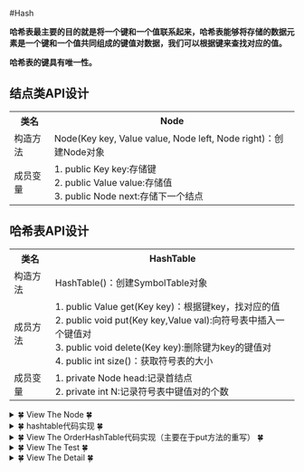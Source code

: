 #Hash

**哈希表最主要的目的就是将一个键和一个值联系起来，哈希表能够将存储的数据元素是一个键和一个值共同组成的键值对数据，我们可以根据键来查找对应的值。**

**哈希表的键具有唯一性。**


## 结点类API设计
<table>
	<tr>
		<th>类名</th>
		<th>Node<Key,Value></th>
	</tr>
	<tr>	
		<td>构造方法</td>
		<td>Node(Key key, Value value, Node left, Node right)：创建Node对象</td>
	</tr>
	<tr>
		<td>成员变量</td>
		<td>
1. public Key key:存储键<br>
2. public Value value:存储值<br>
3. public Node next:存储下一个结点<br></td>
	</tr>
</table>

## 哈希表API设计
<table>
	<tr>
		<th>类名</th>
		<th>HashTable<Key,Value></th>
	</tr>
	<tr>	
		<td>构造方法</td>
		<td>HashTable()：创建SymbolTable对象</td>
	</tr>
	<tr>
		<td>成员方法</td>
		<td>
1. public Value get(Key key)：根据键key，找对应的值<br>
2. public void put(Key key,Value val):向符号表中插入一个键值对<br> 
3. public void delete(Key key):删除键为key的键值对 <br>
4. public int size()：获取符号表的大小<br></td>
	</tr>
  <tr>
		<td>成员变量</td>
		<td>
1. private Node head:记录首结点<br>
2. private int N:记录符号表中键值对的个数</td>
	</tr>
</table>

<details>
<summary>&#127808; View The Node &#127808;</summary>

```java
package algorithm.Hash_2;

public class Node<Key, Value> {
    private Key key;
    private Value value;
    public Node next;

    public Node(Key key, Value value, Node next){
        this.key = key;
        this.value = value;
        this.next = next;
    }

    public Key getKey() {
        return key;
    }

    public void setKey(Key key) {
        this.key = key;
    }

    public Value getValue() {
        return value;
    }

    public void setValue(Value value) {
        this.value = value;
    }
}

```
</details>

<details>
<summary>&#127808; hashtable代码实现 &#127808;</summary>

```java
package algorithm.Hash_2;

import java.util.Iterator;

public class HashTable_Code<Key, Value> implements Iterable<Key>{
    private Node head;
    private int N;

    private HashTable_Code(){
        this.head = new Node(null, null, null);
        this.N = 0;
    }

    public static HashTable_Code hashTable_code(){
        return new HashTable_Code();
    }

    public int size(){
        return N;
    }

    public void put(Key key, Value value){
        Node temp = head;
        while( temp.next != null){
            temp = temp.next;
            if(temp.getKey().equals(key)){
                temp.setValue(value);
            }
        }
        Node newFirst = new Node(key, value,null);
        Node oldFirst = head.next;
        newFirst.next = oldFirst;
        head.next = newFirst;
        N++;
    }

    public void delete(Key key){
        // 此处耗费半小时理解了起始处head与head.next不同写法
        Node cur = head;
//        Node temp = head.next;
        while (cur.next != null){
            if (cur.next.getKey().equals(key)){
                cur.next = cur.next.next;
                N--;
                return;
            }
//            temp = temp.next;
            cur = cur.next;
        }
    }

    public Value get(Key key){
        Node temp = head;
        while (temp.next != null){
            temp = temp.next;
            if (temp.getKey().equals(key)){
                return (Value) temp.getValue();
            }
        }
        return null;
    }

    @Override
    public Iterator<Key> iterator() {
        return new HIterator();
    }

    private class HIterator implements Iterator{

        private Node curr;
        public HIterator(){
            this.curr = head;
        }
        @Override
        public boolean hasNext() {
            return curr.next != null;
        }

        @Override
        public Key next() {
            curr = curr.next;
            return (Key) curr.getKey();
        }
    }
}

```
</details>
  
<details>
<summary>&#127808; View The OrderHashTable代码实现（主要在于put方法的重写） &#127808;</summary>

```java
package algorithm.Hash_2;

// 有序只需要改put方法
public class OrderHashTable_Code<Key extends Comparable, Value> {
    private Node head;
    private int N;

    private OrderHashTable_Code(){
        this.head = new Node(null, null, null);
        this.N = 0;
    }

    public static OrderHashTable_Code hashTable_code(){
        return new OrderHashTable_Code();
    }

    public int size(){
        return N;
    }

    // 根据键保持顺序，需要再泛型声明时继承comparable,以便调用compareTo()
    public void put(Key key, Value value){
        Node pre = head;
        Node curr = head.next;
        while (curr != null && key.compareTo(curr.getKey()) > 0){
            pre = curr;
            curr = curr.next;
        }

        if (curr != null && key.compareTo(curr.getKey()) == 0){
            curr.setValue(value);
            return;
        }

        Node newNode = new Node(key, value, curr);
        pre.next = newNode;

        N++;
    }

    public void delete(Key key){
        Node temp = head;
        while (temp.next != null){
            if (temp.next.getKey().equals(key)){
                temp.next = temp.next.next;
                N--;
                return;
            }
            temp = temp.next;
        }
    }

    public Value get(Key key){
        Node temp = head;
        while (temp.next != null){
            temp = temp.next;
            if (temp.getKey().equals(key)){
                return (Value) temp.getValue();
            }
        }
        return null;
    }
}
```
</details>
  
<details>
<summary>&#127808; View The Test &#127808;</summary>

```java
package algorithm.Hash_2;

public class Test{
    public static void main(String[] args){
        HashTable_Code<Integer, String> hashtable = HashTable_Code.hashTable_code();
        hashtable.put(1,"one");
        hashtable.put(2,"two");
        hashtable.put(3,"three");
        hashtable.put(4,"four");

        System.out.println(hashtable.size());
        System.out.println(hashtable.get(2));
        // 要想在此处使用Integer、String等重点在于继承Iterable时也要带上泛型
        for (Integer key: hashtable) {
            System.out.println(key);
        }

        hashtable.delete(3);

        // 要想在此处使用Integer、String等重点在于继承Iterable时也要带上泛型
        for (Integer key: hashtable) {
            System.out.println(key);
        }
        System.out.println(hashtable.size());
        System.out.println(hashtable.get(10));


        // ========================================================

        OrderHashTable_Code h1 = OrderHashTable_Code.hashTable_code();
        h1.put(1,"1");
        h1.put(2,"2");
        h1.put(3,"3");
        System.out.println(h1.size());
        h1.delete(1);
        System.out.println(h1.size());
        System.out.println(h1.get(1));
    }
}


```
</details>
  
  
<details>
<summary>&#127808; View The Detail &#127808;</summary>

```java
package cn.itcast.algorithm.symbol;

public class OrderSymbolTable<Key extends Comparable<Key>,Value> {
    //记录首结点
    private Node head;
    //记录符号表中元素的个数
    private int N;

    private class Node{
        //键
        public Key key;
        //值
        public Value value;
        //下一个结点
        public Node next;

        public Node(Key key, Value value, Node next) {
            this.key = key;
            this.value = value;
            this.next = next;
        }
    }

    public OrderSymbolTable() {
        this.head = new Node(null,null,null);
        this.N=0;
    }

    //获取符号表中键值对的个数
    public int size(){
        return N;
    }

    //往符号表中插入键值对
    public void put(Key key,Value value){
        //定义两个Node变量，分别记录当前结点和当前结点的上一个结点

        Node curr = head.next;
        Node pre = head;
        while(curr!=null && key.compareTo(curr.key)>0){

            //变换当前结点和前一个结点即可
            pre = curr;
            curr = curr.next;
        }

        //如果当前结点curr的键和要插入的key一样，则替换
        if (curr!=null && key.compareTo(curr.key)==0){
            curr.value = value;
            return;
        }

        //如果当前结点curr的键和要插入的key不一样，把新的结点插入到curr之前
        Node newNode = new Node(key, value, curr);
        pre.next = newNode;

        //元素的个数+1；
        N++;

    }

    //删除符号表中键为key的键值对
    public void delete(Key key){
        //找到键为key的结点，把该结点从链表中删除

        Node n = head;
        while(n.next!=null){
            //判断n结点的下一个结点的键是否为key，如果是，就删除该结点
            if (n.next.key.equals(key)){
                n.next = n.next.next;
                N--;
                return;
            }


            //变换n
            n = n.next;
        }
    }

    //从符号表中获取key对应的值
    public Value get(Key key){
        //找到键为key的结点
        Node n = head;
        while(n.next!=null){
            //变换n
            n = n.next;
            if (n.key.equals(key)){
                return n.value;
            }
        }
        return null;
    }


}

```
</details>
